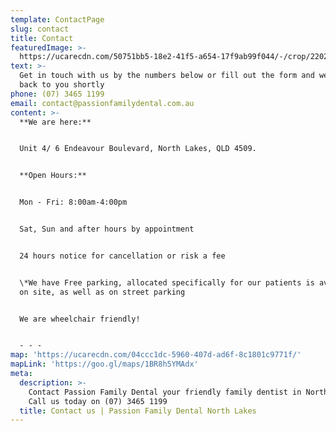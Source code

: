 ```yaml
---
template: ContactPage
slug: contact
title: Contact
featuredImage: >-
  https://ucarecdn.com/50751bb5-18e2-41f5-a654-17f9ab99f044/-/crop/2202x3648/0,0/-/preview/-/enhance/65/
text: >-
  Get in touch with us by the numbers below or fill out the form and we will get
  back to you shortly
phone: (07) 3465 1199
email: contact@passionfamilydental.com.au
content: >-
  **We are here:**


  Unit 4/ 6 Endeavour Boulevard, North Lakes, QLD 4509.


  **Open Hours:**


  Mon - Fri: 8:00am-4:00pm


  Sat, Sun and after hours by appointment


  24 hours notice for cancellation or risk a fee


  \*We have Free parking, allocated specifically for our patients is available
  on site, as well as on street parking


  We are wheelchair friendly!


  - - -
map: 'https://ucarecdn.com/04ccc1dc-5960-407d-ad6f-8c1801c9771f/'
mapLink: 'https://goo.gl/maps/1BR8h5YMAdx'
meta:
  description: >-
    Contact Passion Family Dental your friendly family dentist in North Lakes.
    Call us today on (07) 3465 1199
  title: Contact us | Passion Family Dental North Lakes
---
```


